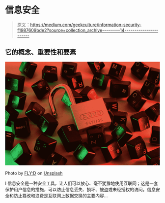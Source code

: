 # 信息安全

> 原文：<https://medium.com/geekculture/information-security-f1987609bde2?source=collection_archive---------14----------------------->

## 它的概念、重要性和要素

![](img/cb515d92826a34d12e7114636c49f5b6.png)

Photo by [FLY:D](https://unsplash.com/@flyd2069?utm_source=medium&utm_medium=referral) on [Unsplash](https://unsplash.com?utm_source=medium&utm_medium=referral)

I 信息安全是一种安全工具，让人们可以放心、毫不犹豫地使用互联网；这是一套保护用户信息的措施，可以防止信息丢失、损坏、被盗或未经授权的访问。信息安全和防止篡改和浪费是互联网上数据交换的主要内容…